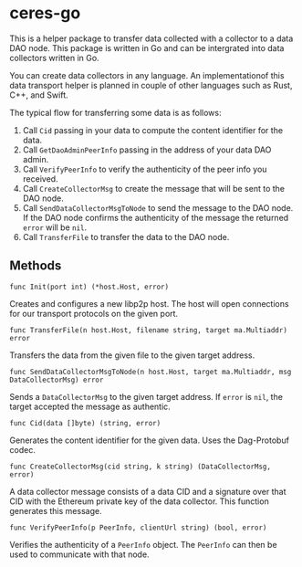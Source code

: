 # ceres-go   
    
This is a helper package to transfer data collected with a collector to a data DAO node. This package is written in Go and can be intergrated into data collectors written in Go.    
    
You can create data collectors in any language. An implementationof this data transport helper is planned in couple of other languages such as Rust, C++, and Swift.  

The typical flow for transferring some data is as follows:
1. Call `Cid` passing in your data to compute the content identifier for the data.   
2. Call `GetDaoAdminPeerInfo` passing in the address of your data DAO admin.   
3. Call `VerifyPeerInfo` to verify the authenticity of the peer info you received.    
4. Call `CreateCollectorMsg` to create the message that will be sent to the DAO node.    
4. Call `SendDataCollectorMsgToNode` to send the message to the DAO node. If the DAO node confirms the authenticity of the message the returned `error` will be `nil`.   
5. Call `TransferFile` to transfer the data to the DAO node.   
    
## Methods     
```
func Init(port int) (*host.Host, error)
```     
Creates and configures a new libp2p host. The host will open connections for our transport protocols on the given port.   
    
     
```
func TransferFile(n host.Host, filename string, target ma.Multiaddr) error
```   
Transfers the data from the given file to the given target address.   
   
```
func SendDataCollectorMsgToNode(n host.Host, target ma.Multiaddr, msg DataCollectorMsg) error
```    
Sends a `DataCollectorMsg` to the given target address. If `error` is `nil`, the target accepted the message as authentic.   
   
```
func Cid(data []byte) (string, error)
```    
Generates the content identifier for the given data. Uses the Dag-Protobuf codec.   
   
```
func CreateCollectorMsg(cid string, k string) (DataCollectorMsg, error)
```   
A data collector message consists of a data CID and a signature over that CID with the Ethereum private key of the data collector. This function generates this message.   
   
```
func VerifyPeerInfo(p PeerInfo, clientUrl string) (bool, error)
```    
Verifies the authenticity of a `PeerInfo` object. The `PeerInfo` can then be used to communicate with that node.
